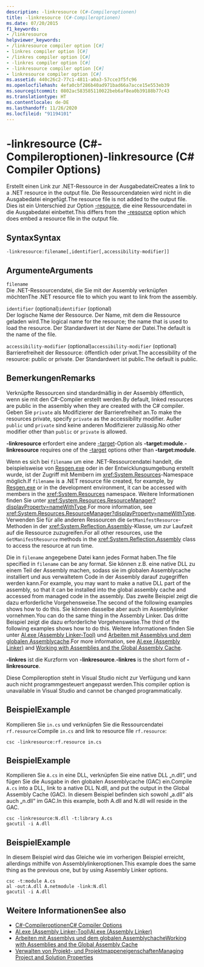 ```yaml
---
description: -linkresource (C#-Compileroptionen)
title: -linkresource (C#-Compileroptionen)
ms.date: 07/20/2015
f1_keywords:
- /linkresource
helpviewer_keywords:
- /linkresource compiler option [C#]
- linkres compiler option [C#]
- /linkres compiler option [C#]
- -linkres compiler option [C#]
- -linkresource compiler option [C#]
- linkresource compiler option [C#]
ms.assetid: 440c26c2-77c1-4811-a0a3-57cce3f5fc96
ms.openlocfilehash: 4efa0cbf286b40ad971bad66a7acce15e553eb39
ms.sourcegitcommit: 0802ac583585110022beb6af8ea0b39188b77c43
ms.translationtype: HT
ms.contentlocale: de-DE
ms.lasthandoff: 11/26/2020
ms.locfileid: "91194101"
---
```

# <a name="-linkresource-c-compiler-options"></a><span data-ttu-id="f1a9f-103">-linkresource (C#-Compileroptionen)</span><span class="sxs-lookup"><span data-stu-id="f1a9f-103">-linkresource (C# Compiler Options)</span></span>

<span data-ttu-id="f1a9f-104">Erstellt einen Link zur .NET-Ressource in der Ausgabedatei</span><span class="sxs-lookup"><span data-stu-id="f1a9f-104">Creates a link to a .NET resource in the output file.</span></span> <span data-ttu-id="f1a9f-105">Die Ressourcendateien wird nicht in die Ausgabedatei eingefügt.</span><span class="sxs-lookup"><span data-stu-id="f1a9f-105">The resource file is not added to the output file.</span></span> <span data-ttu-id="f1a9f-106">Dies ist ein Unterschied zur Option [-resource](./resource-compiler-option.md), die eine Ressourcendatei in die Ausgabedatei einbettet.</span><span class="sxs-lookup"><span data-stu-id="f1a9f-106">This differs from the [-resource](./resource-compiler-option.md) option which does embed a resource file in the output file.</span></span>  
  
## <a name="syntax"></a><span data-ttu-id="f1a9f-107">Syntax</span><span class="sxs-lookup"><span data-stu-id="f1a9f-107">Syntax</span></span>  
  
```console  
-linkresource:filename[,identifier[,accessibility-modifier]]  
```  
  
## <a name="arguments"></a><span data-ttu-id="f1a9f-108">Argumente</span><span class="sxs-lookup"><span data-stu-id="f1a9f-108">Arguments</span></span>  

 `filename`  
 <span data-ttu-id="f1a9f-109">Die .NET-Ressourcendatei, die Sie mit der Assembly verknüpfen möchten</span><span class="sxs-lookup"><span data-stu-id="f1a9f-109">The .NET resource file to which you want to link from the assembly.</span></span>  
  
 <span data-ttu-id="f1a9f-110">`identifier` (optional)</span><span class="sxs-lookup"><span data-stu-id="f1a9f-110">`identifier` (optional)</span></span>  
 <span data-ttu-id="f1a9f-111">Der logische Name der Ressource. Der Name, mit dem die Ressource geladen wird.</span><span class="sxs-lookup"><span data-stu-id="f1a9f-111">The logical name for the resource; the name that is used to load the resource.</span></span> <span data-ttu-id="f1a9f-112">Der Standardwert ist der Name der Datei.</span><span class="sxs-lookup"><span data-stu-id="f1a9f-112">The default is the name of the file.</span></span>  
  
 <span data-ttu-id="f1a9f-113">`accessibility-modifier` (optional)</span><span class="sxs-lookup"><span data-stu-id="f1a9f-113">`accessibility-modifier` (optional)</span></span>  
 <span data-ttu-id="f1a9f-114">Barrierefreiheit der Ressource: öffentlich oder privat.</span><span class="sxs-lookup"><span data-stu-id="f1a9f-114">The accessibility of the resource: public or private.</span></span> <span data-ttu-id="f1a9f-115">Der Standardwert ist public.</span><span class="sxs-lookup"><span data-stu-id="f1a9f-115">The default is public.</span></span>  
  
## <a name="remarks"></a><span data-ttu-id="f1a9f-116">Bemerkungen</span><span class="sxs-lookup"><span data-stu-id="f1a9f-116">Remarks</span></span>  

 <span data-ttu-id="f1a9f-117">Verknüpfte Ressourcen sind standardmäßig in der Assembly öffentlich, wenn sie mit den C#-Compiler erstellt werden.</span><span class="sxs-lookup"><span data-stu-id="f1a9f-117">By default, linked resources are public in the assembly when they are created with the C# compiler.</span></span> <span data-ttu-id="f1a9f-118">Geben Sie `private` als Modifizierer der Barrierefreiheit an.</span><span class="sxs-lookup"><span data-stu-id="f1a9f-118">To make the resources private, specify `private` as the accessibility modifier.</span></span> <span data-ttu-id="f1a9f-119">Außer `public` und `private` sind keine anderen Modifizierer zulässig.</span><span class="sxs-lookup"><span data-stu-id="f1a9f-119">No other modifier other than `public` or `private` is allowed.</span></span>  
  
 <span data-ttu-id="f1a9f-120">**-linkresource** erfordert eine andere [-target](./target-compiler-option.md)-Option als **-target:module**.</span><span class="sxs-lookup"><span data-stu-id="f1a9f-120">**-linkresource** requires one of the [-target](./target-compiler-option.md) options other than **-target:module**.</span></span>  
  
 <span data-ttu-id="f1a9f-121">Wenn es sich bei `filename` um eine .NET-Ressourcendatei handelt, die beispielsweise von [Resgen.exe](../../../framework/tools/resgen-exe-resource-file-generator.md) oder in der Entwicklungsumgebung erstellt wurde, ist der Zugriff mit Membern im <xref:System.Resources>-Namespace möglich.</span><span class="sxs-lookup"><span data-stu-id="f1a9f-121">If `filename` is a .NET resource file created, for example, by [Resgen.exe](../../../framework/tools/resgen-exe-resource-file-generator.md) or in the development environment, it can be accessed with members in the <xref:System.Resources> namespace.</span></span> <span data-ttu-id="f1a9f-122">Weitere Informationen finden Sie unter <xref:System.Resources.ResourceManager?displayProperty=nameWithType>.</span><span class="sxs-lookup"><span data-stu-id="f1a9f-122">For more information, see <xref:System.Resources.ResourceManager?displayProperty=nameWithType>.</span></span> <span data-ttu-id="f1a9f-123">Verwenden Sie für alle anderen Ressourcen die `GetManifestResource`-Methoden in der <xref:System.Reflection.Assembly>-Klasse, um zur Laufzeit auf die Ressource zuzugreifen.</span><span class="sxs-lookup"><span data-stu-id="f1a9f-123">For all other resources, use the `GetManifestResource` methods in the <xref:System.Reflection.Assembly> class to access the resource at run time.</span></span>  
  
 <span data-ttu-id="f1a9f-124">Die in `filename` angegebene Datei kann jedes Format haben.</span><span class="sxs-lookup"><span data-stu-id="f1a9f-124">The file specified in `filename` can be any format.</span></span> <span data-ttu-id="f1a9f-125">Sie können z.B. eine native DLL zu einem Teil der Assembly machen, sodass sie im globalen Assemblycache installiert und aus verwaltetem Code in der Assembly darauf zugegriffen werden kann.</span><span class="sxs-lookup"><span data-stu-id="f1a9f-125">For example, you may want to make a native DLL part of the assembly, so that it can be installed into the global assembly cache and accessed from managed code in the assembly.</span></span> <span data-ttu-id="f1a9f-126">Das zweite Beispiel zeigt die dazu erforderliche Vorgehensweise.</span><span class="sxs-lookup"><span data-stu-id="f1a9f-126">The second of the following examples shows how to do this.</span></span> <span data-ttu-id="f1a9f-127">Sie können dasselbe aber auch im Assemblylinker vornehmen.</span><span class="sxs-lookup"><span data-stu-id="f1a9f-127">You can do the same thing in the Assembly Linker.</span></span> <span data-ttu-id="f1a9f-128">Das dritte Beispiel zeigt die dazu erforderliche Vorgehensweise.</span><span class="sxs-lookup"><span data-stu-id="f1a9f-128">The third of the following examples shows how to do this.</span></span> <span data-ttu-id="f1a9f-129">Weitere Informationen finden Sie unter [Al.exe (Assembly Linker-Tool)](../../../framework/tools/al-exe-assembly-linker.md) und [Arbeiten mit Assemblys und dem globalen Assemblycache](../../../framework/app-domains/working-with-assemblies-and-the-gac.md).</span><span class="sxs-lookup"><span data-stu-id="f1a9f-129">For more information, see [Al.exe (Assembly Linker)](../../../framework/tools/al-exe-assembly-linker.md) and [Working with Assemblies and the Global Assembly Cache](../../../framework/app-domains/working-with-assemblies-and-the-gac.md).</span></span>  
  
 <span data-ttu-id="f1a9f-130">**-linkres** ist die Kurzform von **-linkresource**.</span><span class="sxs-lookup"><span data-stu-id="f1a9f-130">**-linkres** is the short form of **-linkresource**.</span></span>  
  
 <span data-ttu-id="f1a9f-131">Diese Compileroption steht in Visual Studio nicht zur Verfügung und kann auch nicht programmgesteuert angepasst werden.</span><span class="sxs-lookup"><span data-stu-id="f1a9f-131">This compiler option is unavailable in Visual Studio and cannot be changed programmatically.</span></span>  
  
## <a name="example"></a><span data-ttu-id="f1a9f-132">Beispiel</span><span class="sxs-lookup"><span data-stu-id="f1a9f-132">Example</span></span>  

 <span data-ttu-id="f1a9f-133">Kompilieren Sie `in.cs` und verknüpfen Sie die Ressourcendatei `rf.resource`:</span><span class="sxs-lookup"><span data-stu-id="f1a9f-133">Compile `in.cs` and link to resource file `rf.resource`:</span></span>  
  
```console  
csc -linkresource:rf.resource in.cs  
```  
  
## <a name="example"></a><span data-ttu-id="f1a9f-134">Beispiel</span><span class="sxs-lookup"><span data-stu-id="f1a9f-134">Example</span></span>  

 <span data-ttu-id="f1a9f-135">Kompilieren Sie `A.cs` in eine DLL, verknüpfen Sie eine native DLL „n.dll“, und fügen Sie die Ausgabe in den globalen Assemblycache (GAC) ein.</span><span class="sxs-lookup"><span data-stu-id="f1a9f-135">Compile `A.cs` into a DLL, link to a native DLL N.dll, and put the output in the Global Assembly Cache (GAC).</span></span> <span data-ttu-id="f1a9f-136">In diesem Beispiel befinden sich sowohl „a.dll“ als auch „n.dll“ im GAC.</span><span class="sxs-lookup"><span data-stu-id="f1a9f-136">In this example, both A.dll and N.dll will reside in the GAC.</span></span>  
  
```console  
csc -linkresource:N.dll -t:library A.cs  
gacutil -i A.dll  
```  
  
## <a name="example"></a><span data-ttu-id="f1a9f-137">Beispiel</span><span class="sxs-lookup"><span data-stu-id="f1a9f-137">Example</span></span>  

 <span data-ttu-id="f1a9f-138">In diesem Beispiel wird das Gleiche wie im vorherigen Beispiel erreicht, allerdings mithilfe von Assemblylinkeroptionen.</span><span class="sxs-lookup"><span data-stu-id="f1a9f-138">This example does the same thing as the previous one, but by using Assembly Linker options.</span></span>  
  
```console  
csc -t:module A.cs  
al -out:A.dll A.netmodule -link:N.dll
gacutil -i A.dll  
```  
  
## <a name="see-also"></a><span data-ttu-id="f1a9f-139">Weitere Informationen</span><span class="sxs-lookup"><span data-stu-id="f1a9f-139">See also</span></span>

- [<span data-ttu-id="f1a9f-140">C#-Compileroptionen</span><span class="sxs-lookup"><span data-stu-id="f1a9f-140">C# Compiler Options</span></span>](./index.md)
- [<span data-ttu-id="f1a9f-141">Al.exe (Assembly Linker-Tool)</span><span class="sxs-lookup"><span data-stu-id="f1a9f-141">Al.exe (Assembly Linker)</span></span>](../../../framework/tools/al-exe-assembly-linker.md)
- [<span data-ttu-id="f1a9f-142">Arbeiten mit Assemblys und dem globalen Assemblychache</span><span class="sxs-lookup"><span data-stu-id="f1a9f-142">Working with Assemblies and the Global Assembly Cache</span></span>](../../../framework/app-domains/working-with-assemblies-and-the-gac.md)
- [<span data-ttu-id="f1a9f-143">Verwalten von Projekt- und Projektmappeneigenschaften</span><span class="sxs-lookup"><span data-stu-id="f1a9f-143">Managing Project and Solution Properties</span></span>](/visualstudio/ide/managing-project-and-solution-properties)
